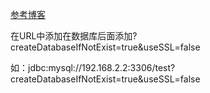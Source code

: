 [参考博客](https://blog.csdn.net/ayunnuo/article/details/120269377)

在URL中添加在数据库后面添加?createDatabaseIfNotExist=true&useSSL=false

如：jdbc:mysql://192.168.2.2:3306/test?createDatabaseIfNotExist=true&useSSL=false